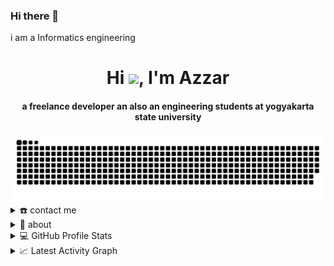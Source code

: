 ### Hi there 👋

i am a Informatics engineering

<div align="center">
<h1 align="center">Hi <img width="35" src="https://github.com/Ranto12/1999AZZAR/blob/main/resources/img/waving.gif">, I'm Azzar</h1>
<h4 align="center">a freelance developer an also an engineering students at yogyakarta state university</h4>
</div>

<div align="center">
  <a href="https://Ranto12.github.io/1999AZZAR/">
  <img  src="https://github.com/Ranto12/Ranto12/blob/main/resources/img/grid-snake.svg"
       alt="snake" /></a>
</div>

<details>
  <summary>☎️ contact me</summary>
<div>
  <samp>
    <h2 align="center">😎 you can reach me by:</h2>
    <p align="center">
      <br/>
      <a href="https://www.linkedin.com/in/ranto-6266101a3/" target="blank"><img align="center"
         src="https://img.shields.io/badge/linkedin-%231DA1F2.svg?style=for-the-badge&logo=linkedin&logoColor=white"
         alt="azzar" height="30"/></a>
      <a href="https://fb.com/ranto.koplak.121519" target="blank"><img align="center"
         src="https://img.shields.io/badge/facebook-4267B2.svg?style=for-the-badge&logo=facebook&logoColor=white"
         alt="azzar" height="30"/></a>
      <a href="mailto:rantoirwanda08@gmail.com" target="blank"><img align="center"
         src="https://img.shields.io/badge/gmail-EA4335.svg?style=for-the-badge&logo=gmail&logoColor=white"
         alt="azzar" height="30"/></a>
    </p>
  <p align="center">
      <a href="https://instagram.com/ranto21" target="blank"><img align="center"
         src="https://img.shields.io/badge/instagram-%23E4405F.svg?style=for-the-badge&logo=Instagram&logoColor=white"
         alt="azzar" height="30"/></a>
      <br>
    </p>
  </samp>
</div>
</details>

<details>
  <summary>🧮 about</summary>
<div>
<h2 align="center">🧮 About this Account</h2>
 <p align="center">
  <a href="github.com/Ranto12" target="blank"><img align="center" 
     src="https://badges.pufler.dev/visits/Ranto12/Ranto12?style=for-the-badge&color=e74c3c&logo=github&label=Spying+Counter"
     alt="spying counter" /></a>
  <a href="github.com/Ranto12" target="blank"><img align="center" 
     src="https://badges.pufler.dev/years/Ranto12/?style=for-the-badge&color=27a4fb&logo=github&label=Account+Age"
     alt="account age" /></a>
  </p>
  <p align="center">
  <a href="github.com/Ranto12" target="blank"><img align="center" 
     src="https://badges.pufler.dev/updated/Ranto12/Ranto12?style=for-the-badge&color=ff00b4&logo=github&label=Profile+Updated"
     alt="updated" /></a>
  <a href="github.com/Ranto12" target="blank"><img align="center" 
     src="https://badges.pufler.dev/repos/Ranto12/?style=for-the-badge&color=251ee7&logo=github&label=Public+Repos"
     alt="repos" /></a>
 </p>
</div>
</details>

<details> 
  <summary>💻 GitHub Profile Stats</summary>
  <div>
    <h2 align="center"> 📊 Github stats </h2>
      <br/>
        <p align="center">
          <a href="https://github.com/Ranto12/">
          <img src="https://github-readme-stats.vercel.app/api/top-langs/?username=Ranto12&langs_count=6&theme=gruvbox&layout=compact&hide_border=true" alt="Ranto12 :: Top Langs" /></a>
        </p>
        <p align="center">
          <a href="https://github.com/1999AZZAR/">
          <img width="49.5%" src="https://github-readme-stats.vercel.app/api?username=Ranto12&show_icons=true&theme=gruvbox&hide_border=true" />
          <img width="49.5%" src="https://github-readme-streak-stats.herokuapp.com/?user=Ranto12&theme=gruvbox&hide_border=true" />
          </a>
       </p>
     <br>
  </div>    
</details>

<details>
  <summary>📈 Latest Activity Graph</summary>
  <br/>
  <h2 align="center"> latest contribution </h2>
<a href="https://github.com/Ranto12/github-readme-activity-graph"><img alt="azzar's Activity Graph" src="https://activity-graph.herokuapp.com/graph/?username=Ranto12&bg_color=000&color=fff&line=00E676&point=fff&hide_border=true" /></a>
</details>
